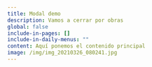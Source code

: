 ```yaml
---
title: Modal demo
description: Vamos a cerrar por obras
global: false
include-in-pages: []
include-in-daily-menus: ""
content: Aquí ponemos el contenido principal
image: /img/img_20210326_080241.jpg
---
```

